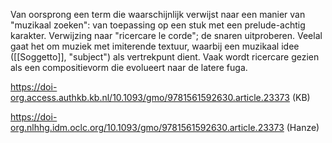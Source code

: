 Van oorsprong een term die waarschijnlijk verwijst naar een manier van "muzikaal zoeken": van toepassing op een stuk met een prelude-achtig karakter. Verwijzing naar "ricercare le corde"; de snaren uitproberen. Veelal gaat het om muziek met imiterende textuur, waarbij een muzikaal idee ([[Soggetto]], "subject") als vertrekpunt dient. Vaak wordt ricercare gezien als een compositievorm die evolueert naar de latere fuga.

https://doi-org.access.authkb.kb.nl/10.1093/gmo/9781561592630.article.23373 (KB)

https://doi-org.nlhhg.idm.oclc.org/10.1093/gmo/9781561592630.article.23373 (Hanze)
